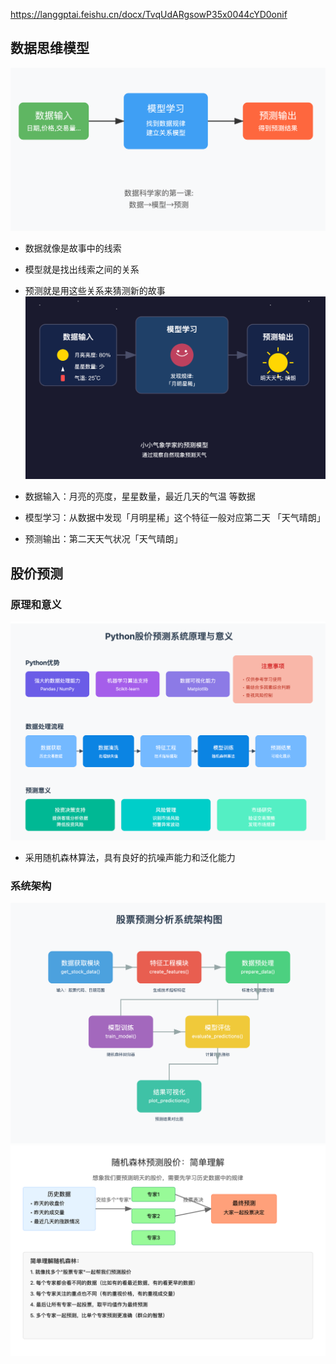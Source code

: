https://langgptai.feishu.cn/docx/TvqUdARgsowP35x0044cYD0onif
## 数据思维模型

![](人工智能/image/Pasted%20image%2020241031202158.png)

- 数据就像是故事中的线索
- 模型就是找出线索之间的关系
- 预测就是用这些关系来猜测新的故事
![](人工智能/image/Pasted%20image%2020241031202426.png)

- 数据输入：月亮的亮度，星星数量，最近几天的气温 等数据
- 模型学习：从数据中发现「月明星稀」这个特征一般对应第二天 「天气晴朗」
- 预测输出：第二天天气状况「天气晴朗」
## 股价预测
### 原理和意义

![](人工智能/image/Pasted%20image%2020241031204845.png)
- 采用随机森林算法，具有良好的抗噪声能力和泛化能力
### 系统架构
![](人工智能/image/Pasted%20image%2020241031215645.png)
![](人工智能/image/Pasted%20image%2020241031211425.png)